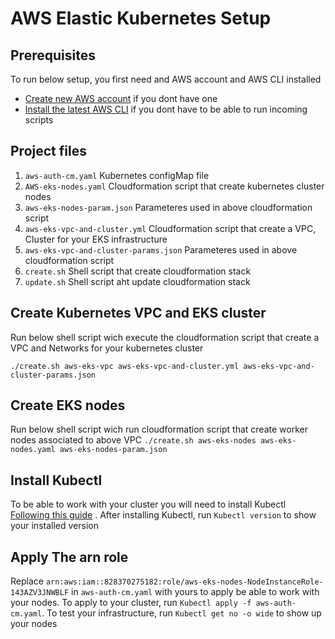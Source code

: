 # AWS Elastic Kubernetes Setup
## Prerequisites
To run below setup, you first need and AWS account and AWS CLI installed
* [Create new AWS account](https://aws.amazon.com/fr/resources/create-account/) if you dont have one
* [Install the latest AWS CLI](https://docs.aws.amazon.com/cli/latest/userguide/cli-chap-install.html) if you dont have to be able to run incoming scripts
## Project  files
1. `aws-auth-cm.yaml` Kubernetes configMap file
2. `AWS-eks-nodes.yaml` Cloudformation script that create kubernetes cluster nodes
3. `aws-eks-nodes-param.json` Parameteres used in above cloudformation script
4. `aws-eks-vpc-and-cluster.yml` Cloudformation script that create a VPC, Cluster for your EKS infrastructure
5. `aws-eks-vpc-and-cluster-params.json` Parameteres used in above cloudformation script
6. `create.sh` Shell script that create cloudformation stack
7. `update.sh` Shell script aht update cloudformation stack
## Create Kubernetes VPC and EKS cluster
Run below shell script wich execute the cloudformation script that create a VPC and Networks
for your kubernetes cluster 
 
 `./create.sh aws-eks-vpc aws-eks-vpc-and-cluster.yml aws-eks-vpc-and-cluster-params.json`
## Create EKS nodes
Run below shell script wich run cloudformation script that create worker nodes associated to above
VPC
`./create.sh aws-eks-nodes aws-eks-nodes.yaml aws-eks-nodes-param.json`
## Install Kubectl
To be able to work with your cluster you will need to install Kubectl
[Following this guide](https://kubernetes.io/fr/docs/tasks/tools/install-kubectl/) .
After installing Kubectl, run `Kubectl version` to show your installed version
## Apply The arn role
Replace `arn:aws:iam::828370275182:role/aws-eks-nodes-NodeInstanceRole-143AZV3JNWBLF` in `aws-auth-cm.yaml` with yours
to apply be able to work with your nodes.
To apply to your cluster, run `Kubectl apply -f aws-auth-cm.yaml`.
To test your infrastructure, run `Kubectl get no -o wide` to show up your nodes
